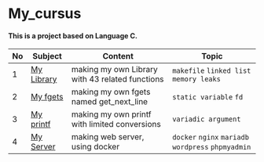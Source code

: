 # My_cursus

#### This is a project based on Language C.

| No | Subject | Content | Topic |
| --- | --- | --- | --- |
| 1 | [My Library](https://github.com/KimUJin3359/My_library) | making my own Library with 43 related functions | `makefile` `linked list` `memory leaks` |
| 2 | [My fgets](https://github.com/KimUJin3359/My_fgets) | making my own fgets named get_next_line | `static variable` `fd` |
| 3 | [My printf](https://github.com/KimUJin3359/My_printf) | making my own printf with limited conversions | `variadic argument` |
| 4 | [My Server](https://github.com/KimUJin3359/my_server) | making web server, using docker | `docker` `nginx` `mariadb` `wordpress` `phpmyadmin` |
